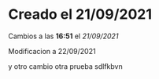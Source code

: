 # Creado el 21/09/2021

Cambios a las **16:51** el *21/09/2021*

Modificacion a 22/09/2021

y otro cambio otra prueba
sdlfkbvn
